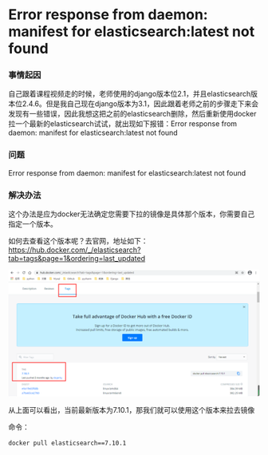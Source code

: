 # Error response from daemon: manifest for elasticsearch:latest not found

### 事情起因

自己跟着课程视频走的时候，老师使用的django版本位2.1，并且elasticsearch版本位2.4.6。但是我自己现在django版本为3.1，因此跟着老师之前的步骤走下来会发现有一些错误，因此我想这把之前的elasticsearch删除，然后重新使用docker拉一个最新的elasticsearch试试，就出现如下报错：Error response from daemon: manifest for elasticsearch:latest not found

### 问题

Error response from daemon: manifest for elasticsearch:latest not found

### 解决办法

这个办法是应为docker无法确定您需要下拉的镜像是具体那个版本，你需要自己指定一个版本。

如何去查看这个版本呢？去官网，地址如下：https://hub.docker.com/_/elasticsearch?tab=tags&page=1&ordering=last_updated

![image-20210213201035383](imgs/image-20210213201035383.png)

从上面可以看出，当前最新版本为7.10.1，那我们就可以使用这个版本来拉去镜像

命令：

```
docker pull elasticsearch==7.10.1
```



